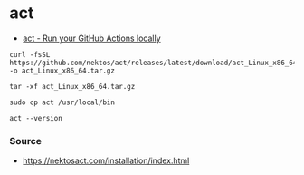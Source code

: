 # act

- [act - Run your GitHub Actions locally](https://nektosact.com/)

```shell
curl -fsSL https://github.com/nektos/act/releases/latest/download/act_Linux_x86_64.tar.gz -o act_Linux_x86_64.tar.gz

tar -xf act_Linux_x86_64.tar.gz

sudo cp act /usr/local/bin

act --version
```

### Source

- https://nektosact.com/installation/index.html